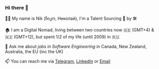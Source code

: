 ### Hi there 👋

🧙🏻 My name is Nik (ნიკო, Николай), I'm a Talent Sourcing 🥷 by 🛠️

🏠 I am a Digital Nomad, living between two countries now 🇬🇪 (GMT+4) & 🇳🇿 (GMT+12), but spent 1/2 of my life (until 2009) in 🇷🇺 

🙋 Ask me about *jobs in Software Engineering* in Canada, New Zealand, Australia, the EU (inc the UK)

📫 You can reach me via [Telegram](https://t.me/nikarkharov), [LinkedIn](https://www.linkedin.com/in/arkharov) or [Email](mailto:nik@sourcingintelligence.co.nz?subject=GitHub) 
